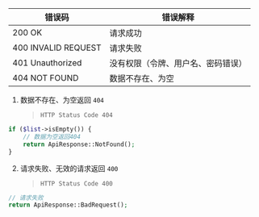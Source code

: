 | 错误码              | 错误解释                           |
| ------------------- | ---------------------------------- |
| 200 OK              | 请求成功                           |
| 400 INVALID REQUEST | 请求失败                           |
| 401 Unauthorized    | 没有权限（令牌、用户名、密码错误） |
| 404 NOT FOUND       | 数据不存在、为空                   |

1. 数据不存在、为空返回 `404`

   > `HTTP Status Code 404`

```php
if ($list->isEmpty()) {
	// 数据为空返回404
    return ApiResponse::NotFound();
}
```

2. 请求失败、无效的请求返回 `400`

   > `HTTP Status Code 400`

```php
// 请求失败
return ApiResponse::BadRequest();
```


